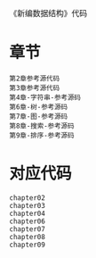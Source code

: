 《新编数据结构》代码

# 章节
```
第2章参考源代码
第3章参考源代码
第4章-字符串-参考源码
第6章-树-参考源码
第7章-图-参考源码
第8章-搜索-参考源码
第9章-排序-参考源码
```
# 对应代码
```
chapter02
chapter03
chapter04
chapter06
chapter07
chapter08
chapter09
```